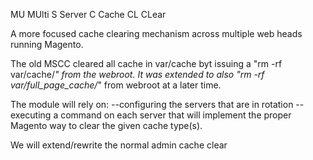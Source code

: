 MU MUlti
S  Server
C  Cache
CL CLear

A more focused cache clearing mechanism across multiple web heads running Magento.

The old MSCC cleared all cache in var/cache byt issuing a "rm -rf var/cache/*"
from the webroot. It was extended to also "rm -rf var/full_page_cache/*" from
webroot at a later time.

The module will rely on:
--configuring the servers that are in rotation
--executing a command on each server that will implement the proper Magento
way to clear the given cache type(s).

We will extend/rewrite the normal admin cache clear